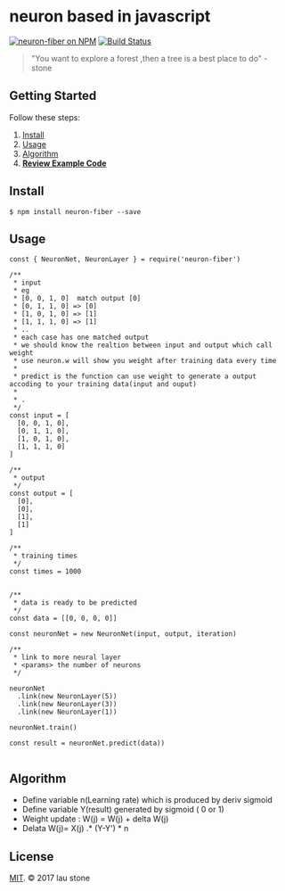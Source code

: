 # neuron based in javascript

[![neuron-fiber on NPM](https://img.shields.io/npm/v/neuron-fiber.svg?style=flat-square)](https://www.npmjs.com/package/neuron-fiber)
[![Build Status](https://secure.travis-ci.org/rainlst/neural-network.png?branch=master)](http://secure.travis-ci.org/rainlst/neural-network)

> "You want to explore a forest ,then a tree is a best place to do" - stone

## Getting Started

Follow these steps:

1. [Install](#install)
2. [Usage](#usage)
3. [Algorithm](#algorithm)
4. **[Review Example Code](https://github.com/rainlst/neuron-fiber/tree/master/example)**

## Install

```
$ npm install neuron-fiber --save
```

## Usage

```es6
const { NeuronNet, NeuronLayer } = require('neuron-fiber')

/**
 * input
 * eg
 * [0, 0, 1, 0]  match output [0]
 * [0, 1, 1, 0] => [0]
 * [1, 0, 1, 0] => [1]
 * [1, 1, 1, 0] => [1]
 * ..
 * each case has one matched output 
 * we should know the realtion between input and output which call weight
 * use neuron.w will show you weight after training data every time 
 * 
 * predict is the function can use weight to generate a output accoding to your training data(input and ouput)
 * 
 * .
 */
const input = [
  [0, 0, 1, 0],
  [0, 1, 1, 0],
  [1, 0, 1, 0],
  [1, 1, 1, 0]
]

/**
 * output
 */
const output = [
  [0],
  [0],
  [1],
  [1]
]

/**
 * training times
 */
const times = 1000


/**
 * data is ready to be predicted
 */
const data = [[0, 0, 0, 0]]

const neuronNet = new NeuronNet(input, output, iteration)

/**
 * link to more neural layer 
 * <params> the number of neurons
 */

neuronNet
  .link(new NeuronLayer(5))
  .link(new NeuronLayer(3))
  .link(new NeuronLayer(1))

neuronNet.train()

const result = neuronNet.predict(data))


```

## Algorithm
* Define variable  n(Learning rate)  which is produced by deriv sigmoid
* Define variable  Y(result) generated by sigmoid ( 0 or 1)
* Weight update : W(j) = W(j) + delta W(j)
* Delata W(j)= X(j) .* (Y-Y') * n

## License

[MIT](https://opensource.org/licenses/MIT). © 2017 lau stone

